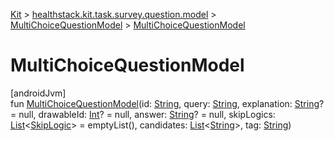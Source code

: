 
[Kit](../../../kit.html) > [healthstack.kit.task.survey.question.model](../index.html) > [MultiChoiceQuestionModel](index.html) > [MultiChoiceQuestionModel](-multi-choice-question-model.html)



# MultiChoiceQuestionModel



[androidJvm]\
fun [MultiChoiceQuestionModel](-multi-choice-question-model.html)(id: [String](https://kotlinlang.org/api/latest/jvm/stdlib/kotlin/-string/index.html), query: [String](https://kotlinlang.org/api/latest/jvm/stdlib/kotlin/-string/index.html), explanation: [String](https://kotlinlang.org/api/latest/jvm/stdlib/kotlin/-string/index.html)? = null, drawableId: [Int](https://kotlinlang.org/api/latest/jvm/stdlib/kotlin/-int/index.html)? = null, answer: [String](https://kotlinlang.org/api/latest/jvm/stdlib/kotlin/-string/index.html)? = null, skipLogics: [List](https://kotlinlang.org/api/latest/jvm/stdlib/kotlin.collections/-list/index.html)&lt;[SkipLogic](../-skip-logic/index.html)&gt; = emptyList(), candidates: [List](https://kotlinlang.org/api/latest/jvm/stdlib/kotlin.collections/-list/index.html)&lt;[String](https://kotlinlang.org/api/latest/jvm/stdlib/kotlin/-string/index.html)&gt;, tag: [String](https://kotlinlang.org/api/latest/jvm/stdlib/kotlin/-string/index.html))




